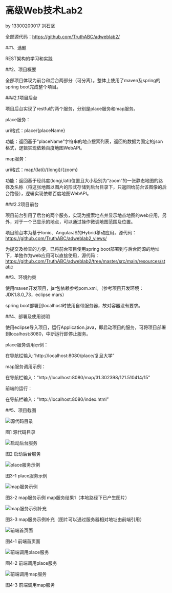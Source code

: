 ﻿# 高级Web技术Lab2

by 13300200017 刘石坚

全部源代码：https://github.com/TruthABC/adweblab2/

##1、选题

REST架构的学习和实践

##2、项目概要

全部项目体现为前台和后台两部分（可分离）。整体上使用了maven及spring的spring boot完成整个项目。

###2.1项目后台

项目后台实现了restful的两个服务，分别是place服务和map服务。

place服务：

uri格式：place/{placeName}

功能：返回基于“placeName”字符串的地点搜索列表，返回的数据为固定的json格式，逻辑实现依赖百度地图WebAPI。

map服务：

uri格式：map/{lati}/{longi}/{zoom}

功能：返回基于经纬度(longi,lati)位置且大小级别为“zoom”的一张静态地图的路径及名称（将这张地图以图片的形式存储到后台目录下，只返回给前台该图像的后台路径），逻辑实现依赖百度地图WebAPI。

###2.2项目前台

项目前台引用了后台的两个服务，实现为搜索地点并显示地点地图的web应用，另外，对于一个已显示的地点，可以通过操作微调地图范围及位置。

项目前台本为基于Ionic、AngularJS的Hybrid移动应用，源代码：https://github.com/TruthABC/adweblab2_views/

为提交及检查的方便，已将前台项目使用spring boot部署到与后台同源的地址下，单独作为web应用可以直接使用，源代码：https://github.com/TruthABC/adweblab2/tree/master/src/main/resources/static

##3、环境约束

使用maven开发项目，jar包依赖参考pom.xml。（参考项目开发环境：JDK1.8.0_73，eclipse mars）

spring boot部署到localhost时使用自带服务器，故对容器没有要求。

##4、部署及使用说明

使用eclipse导入项目，运行Application.java，即启动项目的服务，可将项目部署到localhost:8080，中断运行即停止服务。

place服务调用示例：

在导航栏输入:“http://localhost:8080/place/复旦大学”

map服务调用示例：

在导航栏输入：“http://localhost:8080/map/31.302398/121.510414/15”

前端的运行：

在导航栏输入：“http://localhost:8080/index.html”

##5、项目截图

![源代码目录](http://r.photo.store.qq.com/psb?/9b204d79-d74b-4541-b873-14a3a61ad6e6/aKzArk1Qku0fdPCc3fvguXQgrVyGJgs9SSUz7Yi*Kbw!/r/dG8BAAAAAAAA)

图1 源代码目录

![启动后台服务](http://s368.photo.store.qq.com/psb?/9b204d79-d74b-4541-b873-14a3a61ad6e6/z4LFSRRn6pwa7xpXirdbWjg7HRVQTKVsT9RJGFUqsqc!/b/dHABAAAAAAAA)

图2 启动后台服务

![place服务示例](http://r.photo.store.qq.com/psb?/9b204d79-d74b-4541-b873-14a3a61ad6e6/SDGCCGKivIuDXnx9Toe3taT4AFH66l0eQ51izKnTADQ!/r/dH0BAAAAAAAA)

图3-1 place服务示例

![map服务示例](http://r.photo.store.qq.com/psb?/9b204d79-d74b-4541-b873-14a3a61ad6e6/8ubZ82T2rn6N.ldgrp0ccBTiVyK*h77sJM6J7LN9ogg!/r/dHEBAAAAAAAA)

图3-2 map服务示例
 map服务结果1（本地路径下已产生图片）

![map服务示例补充](http://r.photo.store.qq.com/psb?/9b204d79-d74b-4541-b873-14a3a61ad6e6/3x7HKsmAuIXhFzt*m090hiXhhn0*42sYgCzDR3RGj38!/r/dHIBAAAAAAAA)

图3-3 map服务示例补充（图片可以通过服务器相对地址由前端引用）

![前端首页面](http://s368.photo.store.qq.com/psb?/9b204d79-d74b-4541-b873-14a3a61ad6e6/dS6*hYmcClsb6iBfiUt5zZTF8t6Svvqe0CCTTGncbeE!/b/dHABAAAAAAAA)

图4-1 前端首页面

![前端调用place服务](http://r.photo.store.qq.com/psb?/9b204d79-d74b-4541-b873-14a3a61ad6e6/HyNexox.HFmhylPXOxVzpmtdZhmZOBAoy828gLiasMY!/r/dOEAAAAAAAAA)

图4-2 前端调用place服务

![前端调用map服务](http://r.photo.store.qq.com/psb?/9b204d79-d74b-4541-b873-14a3a61ad6e6/nJkzXONTGtUGnmT16tEvPt*kJrJEL2noeWO6rbhLa7w!/r/dG8BAAAAAAAA)

图4-3 前端调用map服务
